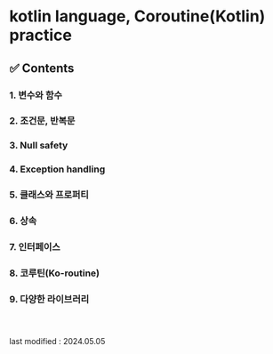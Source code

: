 # kotlin language, Coroutine(Kotlin) practice <br>

## ✅ Contents <br>
### 1. 변수와 함수 
### 2. 조건문, 반복문
### 3. Null safety
### 4. Exception handling
### 5. 클래스와 프로퍼티
### 6. 상속
### 7. 인터페이스
### 8. 코루틴(Ko-routine) 
### 9. 다양한 라이브러리 <br><br><br>


last modified : 2024.05.05
